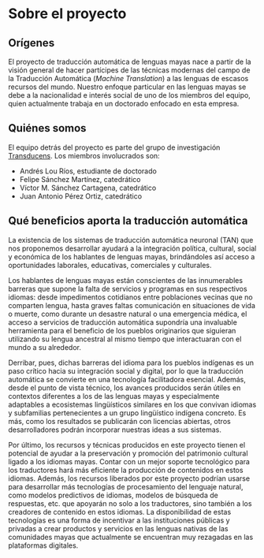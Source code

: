 # Sobre el proyecto

## Orígenes
El proyecto de traducción automática de lenguas mayas nace a partir de la visión general de hacer partícipes de las técnicas modernas del campo de la Traducción Automática (_Machine Translation_) a las lenguas de escasos recursos del mundo. Nuestro enfoque particular en las lenguas mayas se debe a la nacionalidad e interés social de uno de los miembros del equipo, quien actualmente trabaja en un doctorado enfocado en esta empresa.

## Quiénes somos
El equipo detrás del proyecto es parte del grupo de investigación [Transducens](https://transducens.dlsi.ua.es/). Los miembros involucrados son:

* Andrés Lou Ríos, estudiante de doctorado
* Felipe Sánchez Martínez, catedrático
* Víctor M. Sánchez Cartagena, catedrático
* Juan Antonio Pérez Ortiz, catedrático

## Qué beneficios aporta la traducción automática
La existencia de los sistemas de traducción automática neuronal (TAN) que nos proponemos desarrollar ayudará a la integración política, cultural, social y económica de los hablantes de lenguas mayas, brindándoles así acceso a oportunidades laborales, educativas, comerciales y culturales.

Los hablantes de lenguas mayas están conscientes de las innumerables barreras que supone la falta de servicios y programas en sus respectivos idiomas: desde impedimentos cotidianos entre poblaciones vecinas que no comparten lengua, hasta graves faltas comunicación en situaciones de vida o muerte, como durante un desastre natural o una emergencia médica, el acceso a servicios de traducción automática supondría una invaluable herramienta para el beneficio de los pueblos originarios que siguieran utilizando su lengua ancestral al mismo tiempo que interactuaran con el mundo a su alrededor.

Derribar, pues, dichas barreras del idioma para los pueblos indígenas es un paso crítico hacia su integración social y digital, por lo que la traducción automática se convierte en una tecnología facilitadora esencial. Además, desde el punto de vista técnico, los avances producidos serán útiles en contextos diferentes a los de las lenguas mayas y especialmente adaptables a ecosistemas lingüísticos similares en los que convivan idiomas y subfamilias pertenecientes a un grupo lingüístico indígena concreto. Es más, como los resultados se publicarán con licencias abiertas, otros desarrolladores podrán incorporar nuestras ideas a sus sistemas.

Por último, los recursos y técnicas producidos en este proyecto tienen el potencial de ayudar a la preservación y promoción del patrimonio cultural ligado a los idiomas mayas. Contar con un mejor soporte tecnológico para los traductores hará más eficiente la producción de contenidos en estos idiomas. Además, los recursos liberados por este proyecto podrían usarse para desarrollar más tecnologías de procesamiento del lenguaje natural, como modelos predictivos de idiomas, modelos de búsqueda de respuestas, etc. que apoyarán no solo a los traductores, sino también a los creadores de contenido en estos idiomas. La disponibilidad de estas tecnologías es una forma de incentivar a las instituciones públicas y privadas a crear productos y servicios en las lenguas nativas de las comunidades mayas que actualmente se encuentran muy rezagadas en las plataformas digitales.